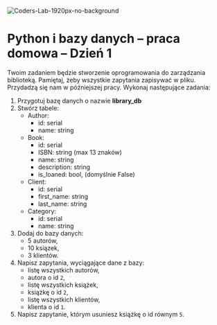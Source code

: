 ![Coders-Lab-1920px-no-background](https://user-images.githubusercontent.com/30623667/104709394-2cabee80-571f-11eb-9518-ea6a794e558e.png)


# Python i bazy danych – praca domowa – Dzień 1

Twoim zadaniem będzie stworzenie oprogramowania do zarządzania biblioteką. Pamiętaj, żeby wszystkie zapytania zapisywać
w pliku. Przydadzą się nam w późniejszej pracy. Wykonaj następujące zadania:

1. Przygotuj bazę danych o nazwie **library_db**
2. Stwórz tabele:
    * Author:
      * id: serial
      * name: string
    * Book:
      * id: serial
      * ISBN: string (max 13 znaków)
      * name: string
      * description: string
      * is_loaned: bool, (domyślnie False)
    * Client:
      * id: serial
      * first_name: string
      * last_name: string
    * Category:
      * id: serial
      * name: string
3. Dodaj do bazy danych:
    * 5 autorów,
    * 10 ksiązek,
    * 3 klientów.
4. Napisz zapytania, wyciągające dane z bazy:
    * listę wszystkich autorów,
    * autora o id `2`,
    * listę wszystkich książek,
    * książkę o id `2`,
    * listę wszystkich klientów,
    * klienta o id `1`.
5. Napisz zapytanie, którym usuniesz książkę o id równym `5`.  
